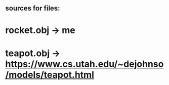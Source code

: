 ## sources for files:

# rocket.obj -> me

# teapot.obj -> https://www.cs.utah.edu/~dejohnso/models/teapot.html
